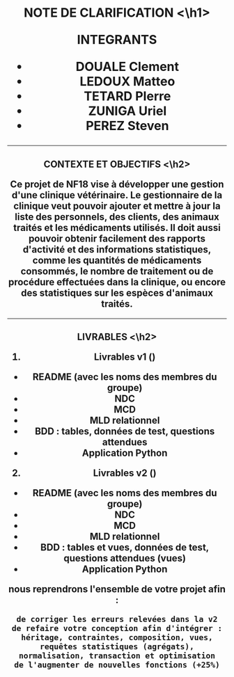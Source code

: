 <h1 align="center"> NOTE DE CLARIFICATION <\h1>

**INTEGRANTS**

* DOUALE Clement
* LEDOUX Matteo
* TETARD PIerre
* ZUNIGA Uriel
* PEREZ Steven

<hr>

<h2 align="center"> CONTEXTE ET OBJECTIFS <\h2>

Ce projet de NF18 vise à développer une gestion d'une clinique vétérinaire. 
Le gestionnaire de la clinique veut pouvoir ajouter et mettre à jour la liste des personnels, des clients, des animaux traités et les médicaments utilisés. Il doit aussi pouvoir obtenir facilement des rapports d'activité et des informations statistiques, comme les quantités de médicaments consommés, le nombre de traitement ou de procédure effectuées dans la clinique, ou encore des statistiques sur les espèces d'animaux traités.


<hr>

<h2 align="center"> LIVRABLES <\h2>

1.  Livrables v1 ()

- README (avec les noms des membres du groupe)
- NDC
- MCD
- MLD relationnel
- BDD : tables, données de test, questions attendues
- Application Python

2.  Livrables v2 ()

- README (avec les noms des membres du groupe)
- NDC
- MCD
- MLD relationnel
- BDD : tables et vues, données de test, questions attendues (vues)
- Application Python

nous reprendrons l'ensemble de votre projet afin :

    de corriger les erreurs relevées dans la v2
    de refaire votre conception afin d'intégrer : héritage, contraintes, composition, vues, requêtes statistiques (agrégats), normalisation, transaction et optimisation
    de l'augmenter de nouvelles fonctions (+25%)




